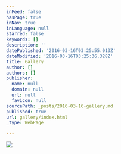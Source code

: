```yaml
---
inFeed: false
hasPage: true
inNav: true
inLanguage: null
starred: false
keywords: []
description: ''
datePublished: '2016-03-16T03:25:55.013Z'
dateModified: '2016-03-16T03:25:36.328Z'
title: Gallery
author: []
authors: []
publisher:
  name: null
  domain: null
  url: null
  favicon: null
sourcePath: _posts/2016-03-16-gallery.md
published: true
url: gallery/index.html
_type: WebPage

---
```

![](https://the-grid-user-content.s3-us-west-2.amazonaws.com/2b2fbf4b-c648-4c93-bd22-44a8962448a6.jpg)